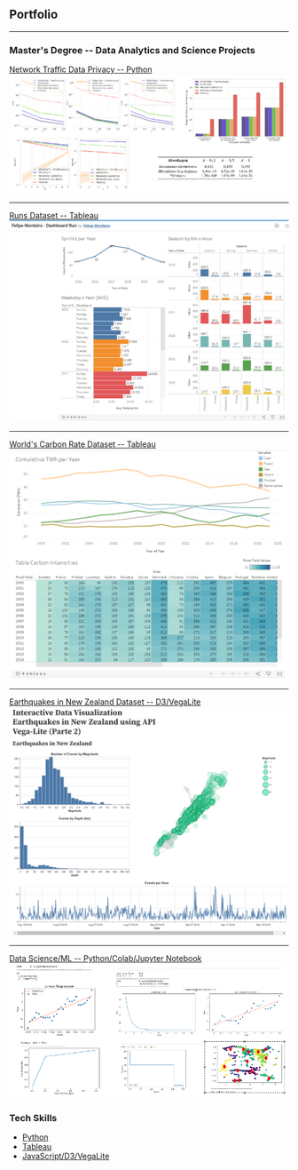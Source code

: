## Portfolio

---

### Master's Degree -- Data Analytics and Science Projects

[Network Traffic Data Privacy -- Python](https://github.com/felpsmonteiro/masters-degree-research/blob/main/graphics.py)
<img src="images/msc_project.png?raw=true"/>

---
[Runs Dataset -- Tableau](https://public.tableau.com/app/profile/felipe.monteiro/viz/FelipeMonteiro-DashboardRun/Dashboard1)
<img src="images/runs.png?raw=true"/>

---
[World's Carbon Rate Dataset -- Tableau](https://public.tableau.com/app/profile/felipe.monteiro/viz/FelipeMonteiro-DashboardFuels/Fuels)
<img src="images/carbon_rates.png?raw=true"/>

---
[Earthquakes in New Zealand Dataset -- D3/VegaLite](https://observablehq.com/d/b592144192fae7eb)
<img src="images/earthquakes_newZealand.png?raw=true"/>

---
[Data Science/ML -- Python/Colab/Jupyter Notebook](https://github.com/felpsmonteiro/machinelearning/)
<img src="images/DataScience.png?raw=true"/>

### Tech Skills

- [Python](https://github.com/felpsmonteiro/masters-degree-research)
- [Tableau](https://public.tableau.com/app/profile/felipe.monteiro/vizzes)
- [JavaScript/D3/VegaLite](https://observablehq.com/@felpsmonteiro)
